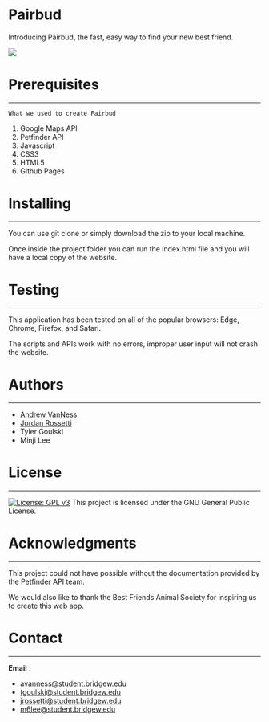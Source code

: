 # Pairbud
Introducing Pairbud, the fast, easy way to find your new best friend. 

![](https://raw.githubusercontent.com/oftheheadland/Pairbud/master/screenshot.PNG)


# Prerequisites
***
```
What we used to create Pairbud
```
1. Google Maps API
2. Petfinder API
3. Javascript
4. CSS3
5. HTML5
6. Github Pages

 

# Installing
***
You can use git clone or simply download the zip to your local machine.

Once inside the project folder you can run the index.html file and you will have a local copy of the website.




# Testing
***
This application has been tested on all of the popular browsers: Edge, Chrome, Firefox, and Safari.

The scripts and APIs work with no errors, improper user input will not crash the website.


# Authors
***
* [Andrew VanNess](https://github.com/oftheheadland)
* [Jordan Rossetti](https://github.com/jordanrossetti)
* Tyler Goulski
* Minji Lee


# License
***
[![License: GPL v3](https://img.shields.io/badge/License-GPL%20v3-blue.svg)](https://www.gnu.org/licenses/gpl-3.0)
This project is licensed under the GNU General Public License.


# Acknowledgments
***

This project could not have possible without the documentation provided by the Petfinder API team. 

We would also like to thank the Best Friends Animal Society for inspiring us to create this web app.


# Contact
***
**Email**	  :
- avanness@student.bridgew.edu
- tgoulski@student.bridgew.edu
- jrossetti@student.bridgew.edu
- m6lee@student.bridgew.edu









